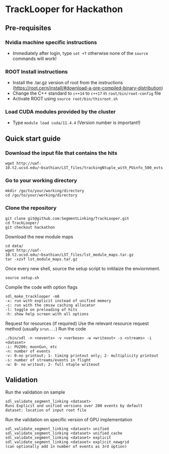 # TrackLooper for Hackathon

## Pre-requisites
### Nvidia machine specific instructions

* Immediately after login, type `set +T` otherwise none of the `source` commands will work!

### ROOT Install instructions

* Install the .tar.gz version of root from the instructions (https://root.cern/install/#download-a-pre-compiled-binary-distribution)
* Change the C++ standard to `c++14` to `c++17` in `root/bin/root-config` file
* Activate ROOT using `source root/bin/thisroot.sh`

### Load CUDA modules provided by the cluster
* Type `module load cuda/11.4.4` (Version number is important!)

## Quick start guide

### Download the input file that contains the hits

    wget http://uaf-10.t2.ucsd.edu/~bsathian/LST_files/trackingNtuple_with_PUinfo_500_evts.root

### Go to your working directory

    mkdir /go/to/your/working/directory
    cd /go/to/your/working/directory
    
### Clone the repository

    git clone git@github.com:SegmentLinking/TrackLooper.git
    cd TrackLooper/
    git checkout hackathon

Download the new module maps

    cd data/
    wget http://uaf-10.t2.ucsd.edu/~bsathian/LST_files/lst_module_maps.tar.gz
    tar -xzvf lst_module_maps.tar.gz 

Once every new shell, source the setup script to initilaize the enviornment.

    source setup.sh

Compile the code with option flags

    sdl_make_tracklooper -m8
    -x: run with explicit instead of unified memory
    -c: run with the cmssw caching allocator
    -l: toggle on preloading of hits
    -h: show help screen with all options
    
 Request for resources (if required)
 Use the relevant resource request method (usually `srun...`)
 Run the code
 
    ./bin/sdl -n <nevents> -v <verbose> -w <writeout> -s <streams> -i <dataset>
    -i: PU200; muonGun, etc
    -n: number of events
    -v: 0-no printout; 1- timing printout only; 2- multiplicity printout
    -s: number of streams/events in flight
    -w: 0- no writout; 2- full ntuple writeout
    


## Validation
Run the validation on sample

    sdl_validate_segment_linking <dataset> 
    Runs Explicit and unified versions over 200 events by default
    dataset: location of input root file

Run the validation on specific version of GPU implementation

    sdl_validate_segment_linking <dataset> unified
    sdl_validate_segment_linking <dataset> unified_cache
    sdl_validate_segment_linking <dataset> explicit
    sdl_validate_segment_linking <dataset> explicit_newgrid
    (can optionally add in number of events as 3rd option)
